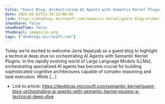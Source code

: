 ```yaml
---
title: "Guest Blog: Orchestrating AI Agents with Semantic Kernel Plugins: A Technical Deep Dive"
date: 2025-05-02T21:10:12+00:00
link: https://devblogs.microsoft.com/semantic-kernel/guest-blog-orchestrating-ai-agents-with-semantic-kernel-plugins-a-technical-deep-dive
showShare: false
showReadTime: false
thumbnail: images/ai.png
tags: ["devblogs.microsoft.com"]
---
```

Today we’re excited to welcome Jarre Nejatyab as a guest blog to highlight a technical deep dive on orchestrating AI Agents with Semantic Kernel Plugins. In the rapidly evolving world of Large Language Models (LLMs), orchestrating specialized AI agents has become crucial for building sophisticated cognitive architectures capable of complex reasoning and task execution. While […]

- Link to article: https://devblogs.microsoft.com/semantic-kernel/guest-blog-orchestrating-ai-agents-with-semantic-kernel-plugins-a-technical-deep-dive